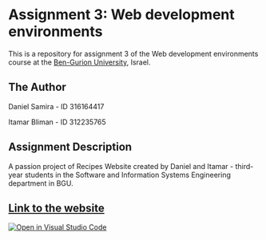 # Assignment 3: Web development environments

This is a repository for assignment 3 of the Web development environments course at the [Ben-Gurion University](https://in.bgu.ac.il/), Israel.

## The Author

Daniel Samira - ID 316164417

Itamar Bliman - ID 312235765

## Assignment Description
A passion project of Recipes Website created by Daniel and Itamar - third-year students in the Software and Information Systems Engineering department in BGU.


## [Link to the website](https://web-development-environments-2023.github.io/assignment2-316164417_312235765/)

[![Open in Visual Studio Code](https://classroom.github.com/assets/open-in-vscode-718a45dd9cf7e7f842a935f5ebbe5719a5e09af4491e668f4dbf3b35d5cca122.svg)](https://classroom.github.com/online_ide?assignment_repo_id=11343360&assignment_repo_type=AssignmentRepo)
